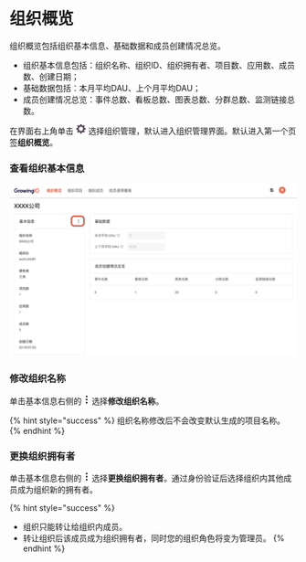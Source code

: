 # 组织概览

组织概览包括组织基本信息、基础数据和成员创建情况总览。

* 组织基本信息包括：组织名称、组织ID、组织拥有者、项目数、应用数、成员数、创建日期；
* 基础数据包括：本月平均DAU、上个月平均DAU；
* 成员创建情况总览：事件总数、看板总数、图表总数、分群总数、监测链接总数。

在界面右上角单击 ![](../../../.gitbook/assets/2019-10-10_18-59-32%20%281%29.png) 选择组织管理，默认进入组织管理界面。默认进入第一个页签**组织概览**。

### 查看组织基本信息

![](../../../.gitbook/assets/image%20%2871%29.png)

### 修改组织名称

单击基本信息右侧的 ![](../../../.gitbook/assets/dian-dian-dian.png) 选择**修改组织名称**。

{% hint style="success" %}
组织名称修改后不会改变默认生成的项目名称。
{% endhint %}

### 更换组织拥有者

单击基本信息右侧的 ![](../../../.gitbook/assets/dian-dian-dian.png) 选择**更换组织拥有者**。通过身份验证后选择组织内其他成员成为组织新的拥有者。

{% hint style="success" %}
* 组织只能转让给组织内成员。
* 转让组织后该成员成为组织拥有者，同时您的组织角色将变为管理员。
{% endhint %}



